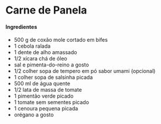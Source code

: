 # Carne de Panela

#### Ingredientes

- 500 g de coxão mole cortado em bifes
- 1 cebola ralada
- 1 dente de alho amassado
- 1/2 xícara chá de óleo
- sal e pimenta-do-reino a gosto
- 1/2 colher sopa de tempero em pó sabor umami (opcional)
- 1 colher sopa de salsinha picada
- 500 ml de água quente
- 1/2 lata de massa de tomate
- 1 pimentão verde picado
- 1 tomate sem sementes picado
- 1 cenoura pequena picada
- orégano a gosto
